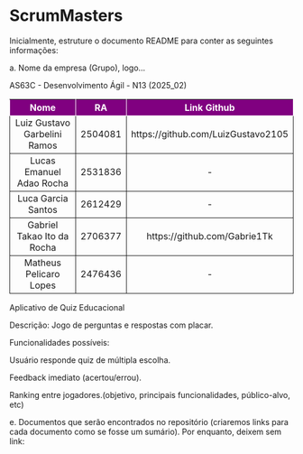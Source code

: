 # ScrumMasters

Inicialmente, estruture o documento README para conter as seguintes informações:  

a.	Nome da empresa (Grupo), logo...<br>

AS63C - Desenvolvimento Ágil - N13 (2025_02)<br>

<table>
    <thead>
        <tr style="background-color: purple; color: white" >
            <th style="border-style:solid;border-width:1px;text-align:center">Nome</th>
            <th style="border-style:solid;border-width:1px;text-align:center">RA</th>
            <th style="border-style:solid;border-width:1px;text-align:center">Link Github</th>
        </tr>
    </thead>
    <tbody>
        <tr>
            <span id="ustory-01"></span>
            <td style="border-style:solid;border-width:1px;text-align:center;vertical-align:middle" rowspan="1">Luiz Gustavo Garbelini Ramos</td>
            <td style="border-style:solid;border-width:1px;text-align:center;vertical-align:middle" rowspan="1">2504081</td>
            <td style="border-style:solid;border-width:1px;text-align:center;vertical-align:middle" rowspan="1"> https://github.com/LuizGustavo2105 </td>
        </tr>
        <tr>
            <span id="ustory-01"></span>
            <td style="border-style:solid;border-width:1px;text-align:center;vertical-align:middle" rowspan="1">Lucas Emanuel Adao Rocha</td>
            <td style="border-style:solid;border-width:1px;text-align:center;vertical-align:middle" rowspan="1">2531836</td>
            <td style="border-style:solid;border-width:1px;text-align:center;vertical-align:middle" rowspan="1"> - </td>
        </tr>
        <tr>
            <span id="ustory-01"></span>
            <td style="border-style:solid;border-width:1px;text-align:center;vertical-align:middle" rowspan="1">Luca Garcia Santos</td>
            <td style="border-style:solid;border-width:1px;text-align:center;vertical-align:middle" rowspan="1">2612429</td>
            <td style="border-style:solid;border-width:1px;text-align:center;vertical-align:middle" rowspan="1"> - </td>
        </tr>
        <tr>
            <span id="ustory-01"></span>
            <td style="border-style:solid;border-width:1px;text-align:center;vertical-align:middle" rowspan="1">Gabriel Takao Ito da Rocha</td>
            <td style="border-style:solid;border-width:1px;text-align:center;vertical-align:middle" rowspan="1">2706377</td>
            <td style="border-style:solid;border-width:1px;text-align:center;vertical-align:middle" rowspan="1">https://github.com/Gabrie1Tk</td>
        </tr>
        <tr>
            <span id="ustory-01"></span>
            <td style="border-style:solid;border-width:1px;text-align:center;vertical-align:middle" rowspan="1">Matheus Pelicaro Lopes</td>
            <td style="border-style:solid;border-width:1px;text-align:center;vertical-align:middle" rowspan="1">2476436</td>
            <td style="border-style:solid;border-width:1px;text-align:center;vertical-align:middle" rowspan="1"> - </td>
        </tr>
</table>

Aplicativo de Quiz Educacional

Descrição: Jogo de perguntas e respostas com placar.

Funcionalidades possíveis:

Usuário responde quiz de múltipla escolha.

Feedback imediato (acertou/errou).

Ranking entre jogadores.(objetivo, principais funcionalidades, público-alvo, etc)<br>

e.	Documentos que serão encontrados no repositório (criaremos links para cada documento como se fosse um sumário). Por enquanto, deixem sem link: <br>
